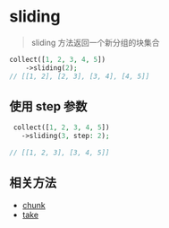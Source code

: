 # sliding

> sliding 方法返回一个新分组的块集合

```php
collect([1, 2, 3, 4, 5])
    ->sliding(2);
// [[1, 2], [2, 3], [3, 4], [4, 5]]
```

## 使用 step 参数

```php
 collect([1, 2, 3, 4, 5])
   ->sliding(3, step: 2);
 
// [[1, 2, 3], [3, 4, 5]]
```

## 相关方法

- [chunk](chunk.md)
- [take](take.md)